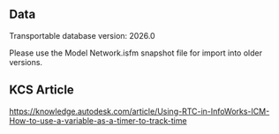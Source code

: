 ## Data
Transportable database version: 2026.0

Please use the Model Network.isfm snapshot file for import into older versions. 

## KCS Article
https://knowledge.autodesk.com/article/Using-RTC-in-InfoWorks-ICM-How-to-use-a-variable-as-a-timer-to-track-time